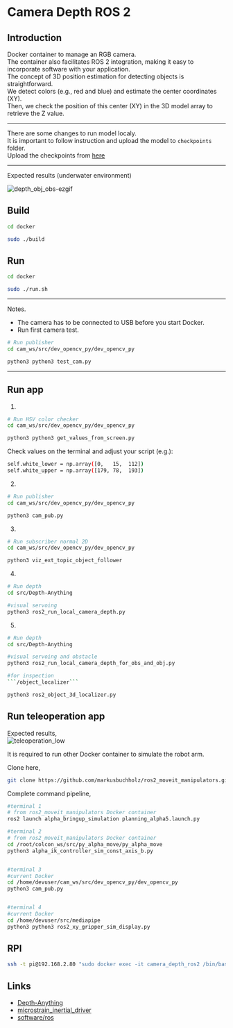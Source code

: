 # Camera Depth ROS 2 

## Introduction

Docker container to manage an RGB camera.<br>
The container also facilitates ROS 2 integration, making it easy to incorporate software with your application.<br>
The concept of 3D position estimation for detecting objects is straightforward.<br>
We detect colors (e.g., red and blue) and estimate the center coordinates (XY).<br>
Then, we check the position of this center (XY) in the 3D model array to retrieve the Z value.<br>

---

There are some changes to run model localy.<br>
It is important to follow instruction and upload the model to ```checkpoints``` folder. <br>
Upload the checkpoints from [here](https://drive.google.com/drive/folders/1vvFFm5wGWGHFtZthLAUwNdOGPQBPVdiF?usp=sharing) <br>

---
Expected results (underwater environment)

![depth_obj_obs-ezgif](https://github.com/user-attachments/assets/56f09f8d-5081-43b2-9ddf-509a6b99f89b)


## Build


```bash
cd docker

sudo ./build
```


## Run


```bash
cd docker

sudo ./run.sh
```

---

Notes. <br>

- The camera has to be connected to USB before you start Docker. <br>
- Run first camera test. <br>


```bash
# Run publisher
cd cam_ws/src/dev_opencv_py/dev_opencv_py 

python3 python3 test_cam.py
```
---

## Run app

1.

```bash
# Run HSV color checker
cd cam_ws/src/dev_opencv_py/dev_opencv_py 

python3 python3 get_values_from_screen.py
```
Check values on the terminal and adjust your script (e.g.):

```bash
self.white_lower = np.array([0,   15,  112])  
self.white_upper = np.array([179, 78,  193])

```

2.

```bash
# Run publisher
cd cam_ws/src/dev_opencv_py/dev_opencv_py 

python3 cam_pub.py
```

3.

```bash
# Run subscriber normal 2D
cd cam_ws/src/dev_opencv_py/dev_opencv_py 

python3 viz_ext_topic_object_follower
```

4.

```bash
# Run depth
cd src/Depth-Anything

#visual servoing
python3 ros2_run_local_camera_depth.py

```

5.

```bash
# Run depth
cd src/Depth-Anything

#visual servoing and obstacle
python3 ros2_run_local_camera_depth_for_obs_and_obj.py

#for inspection
```/object_localizer```

python3 ros2_object_3d_localizer.py

```

## Run teleoperation app

Expected results, <br>
![teleoperation_low](https://github.com/user-attachments/assets/45a94458-1298-459e-9e23-740c43b644a9)

It is required to run other Docker container to simulate the robot arm. <br>

Clone here,<br>

```bash
git clone https://github.com/markusbuchholz/ros2_moveit_manipulators.git
```

Complete command pipeline,


```bash
#terminal 1 
# from ros2_moveit_manipulators Docker container
ros2 launch alpha_bringup_simulation planning_alpha5.launch.py

#terminal 2 
# from ros2_moveit_manipulators Docker container
cd /root/colcon_ws/src/py_alpha_move/py_alpha_move
python3 alpha_ik_controller_sim_const_axis_b.py


#terminal 3
#current Docker
cd /home/devuser/cam_ws/src/dev_opencv_py/dev_opencv_py
python3 cam_pub.py


#terminal 4
#current Docker
cd /home/devuser/src/mediapipe
python3 python3 ros2_xy_gripper_sim_display.py 


```


## RPI

```bash
ssh -t pi@192.168.2.80 "sudo docker exec -it camera_depth_ros2 /bin/bash"
```
## Links
- [Depth-Anything](https://github.com/LiheYoung/Depth-Anything)
- [microstrain_inertial_driver](https://wiki.ros.org/microstrain_inertial_driver)
- [software/ros](https://www.microstrain.com/software/ros)
